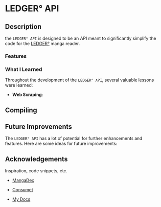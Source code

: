 # LEDGER° API

## Description

the `LEDGER° API` is designed to be an API meant to significantly simplify the code for the [LEDGER°](https://github.com/MaFalana/LEDGER-) manga reader.

### Features



### What I Learned

Throughout the development of the `LEDGER° API`, several valuable lessons were learned:

- **Web Scraping**:

## Compiling


## Future Improvements

The `LEDGER° API` has a lot of potential for further enhancements and features. Here are some ideas for future improvements:


## Acknowledgements

Inspiration, code snippets, etc.

- [MangaDex](https://api.mangadex.org/docs/swagger.html)

- [Consumet](https://docs.consumet.org)

- [My Docs](https://ledger-hazel.vercel.app/docs)